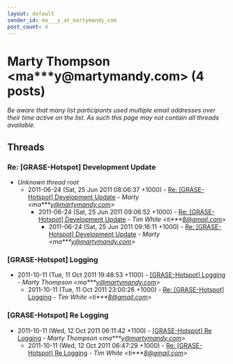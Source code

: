 ```yaml
---
layout: default
sender_id: ma___y_at_martymandy_com
post_count: 4
---
```


# Marty Thompson <ma***y<span>@</span>martymandy.com> (4 posts)

_Be aware that many list participants used multiple email addresses over their time active on the list. As such this page may not contain all threads available._

## Threads

### Re: [GRASE-Hotspot] Development Update
+ _Unknown thread root_
  + 2011-06-24 (Sat, 25 Jun 2011 08:06:37 +1000) - [Re: [GRASE-Hotspot] Development Update](/archive/2011/06/03576dc1bcb3c6ce316838eed877f70d96243f25f3900f718548146bff67cfe5) - _Marty \<ma***y@martymandy.com\>_
    + 2011-06-24 (Sat, 25 Jun 2011 09:06:52 +1000) - [Re: [GRASE-Hotspot] Development Update](/archive/2011/06/6e0443926dd4164906386333b593cd3468358871d70217b1a95ef6ef0e20ce33) - _Tim White \<ti***8@gmail.com\>_
      + 2011-06-24 (Sat, 25 Jun 2011 09:16:11 +1000) - [Re: [GRASE-Hotspot] Development Update](/archive/2011/06/d3f44b62e6746278bd1a027d53adc632ca3e54d867fa1aec3bb61b2ea816e57a) - _Marty \<ma***y@martymandy.com\>_

### [GRASE-Hotspot] Logging
+ 2011-10-11 (Tue, 11 Oct 2011 19:48:53 +1100) - [[GRASE-Hotspot] Logging](/archive/2011/10/d2d6a9a472a799c122d14304609ddf586888014cad720f1d2c8d096cc67e09bc) - _Marty Thompson \<ma***y@martymandy.com\>_
  + 2011-10-11 (Tue, 11 Oct 2011 23:00:26 +1000) - [Re: [GRASE-Hotspot] Logging](/archive/2011/10/d463997e8d4b39fd88025cb9ab3101fdee5548d8895db4407ca98757b9eda515) - _Tim White \<ti***8@gmail.com\>_

### [GRASE-Hotspot] Re Logging
+ 2011-10-11 (Wed, 12 Oct 2011 06:11:42 +1100) - [[GRASE-Hotspot] Re Logging](/archive/2011/10/122b197b733d18ef36438a8b99fcd1be3b341c56f1fc620c961134aa1bb521ba) - _Marty Thompson \<ma***y@martymandy.com\>_
  + 2011-10-11 (Wed, 12 Oct 2011 06:47:29 +1000) - [Re: [GRASE-Hotspot] Re Logging](/archive/2011/10/2b0bbd5f379b991dafeea6e55527ddd04d0128870fd25560c406a09d774a2627) - _Tim White \<ti***8@gmail.com\>_

